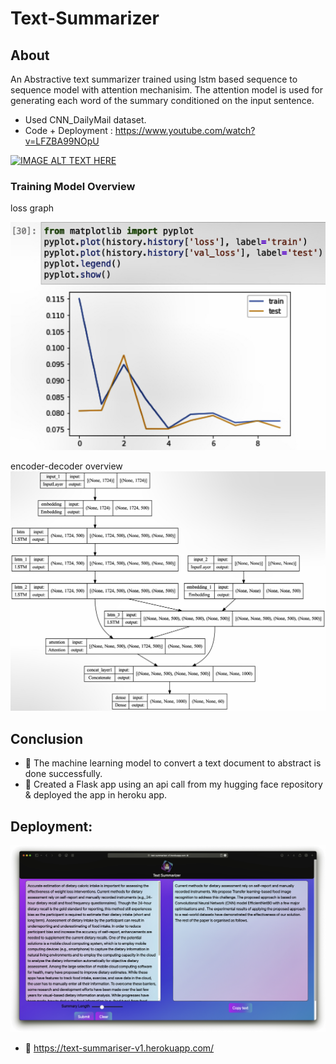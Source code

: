 # Text-Summarizer
## About

An Abstractive text summarizer trained using lstm based sequence to sequence model with attention mechanisim. The attention model is used for generating each word of the summary conditioned on the input sentence.

- Used CNN_DailyMail dataset.
- Code + Deployment : https://www.youtube.com/watch?v=LFZBA99NOpU

[![IMAGE ALT TEXT HERE](https://i9.ytimg.com/vi/LFZBA99NOpU/mqdefault.jpg?v=625c6823&sqp=COje8ZIG&rs=AOn4CLAtA_hPvwEStrnnIxkxnbHVzUzwKg)](https://www.youtube.com/watch?v=LFZBA99NOpU)

### Training Model Overview

loss graph

![Output](./model/train_log.jpeg "loss overview")

encoder-decoder overview
![Output1](./model/model_plot.jpeg "model overview")

## Conclusion
- 🫶  The machine learning model to convert a text document to abstract is done successfully.
- 🫶  Created a Flask app using an api call from my hugging face repository & deployed the app in heroku app.

## Deployment:
![Output2](./deployment/static/images/SS1.jpeg "deployment")
- 🫶  https://text-summariser-v1.herokuapp.com/
